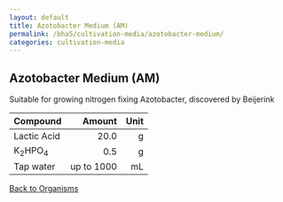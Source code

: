 ```yaml
---
layout: default
title: Azotobacter Medium (AM)
permalink: /bha5/cultivation-media/azotobacter-medium/
categories: cultivation-media
---
```


## Azotobacter Medium (AM)

Suitable for growing nitrogen fixing Azotobacter, discovered by Beijerink

|Compound| Amount | Unit |
|:-------|-------:|-----:|
|Lactic Acid|20.0|g|
|K<sub>2</sub>HPO<sub>4</sub>|0.5|g|
|Tap water| up to 1000|mL|

[Back to Organisms](/bha4/organisms/)
